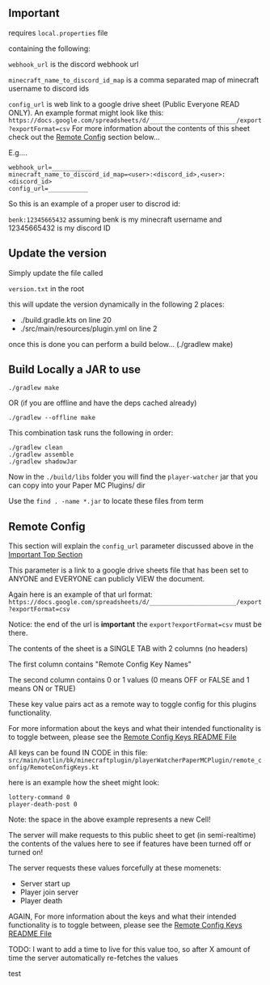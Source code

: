 ## Important

requires `local.properties` file

containing the following:

`webhook_url` is the discord webhook url

`minecraft_name_to_discord_id_map` is a comma separated map of minecraft username to discord ids

`config_url` is web link to a google drive sheet (Public Everyone READ ONLY). An example format might look like this:
`https://docs.google.com/spreadsheets/d/________________________/export?exportFormat=csv`
For more information about the contents of this sheet check out the [Remote Config](#remote-config) section below...

E.g....
```
webhook_url=___________
minecraft_name_to_discord_id_map=<user>:<discord_id>,<user>:<discord_id>
config_url=___________
```

So this is an example of a proper user to discrod id:

`benk:12345665432` assuming benk is my minecraft username and 12345665432 is my discord ID

## Update the version 

Simply update the file called

`version.txt` in the root

this will update the version dynamically in the following 2 places:

* ./build.gradle.kts on line 20
* ./src/main/resources/plugin.yml on line 2

once this is done you can perform a build below... (./gradlew make)

## Build Locally a JAR to use

    ./gradlew make

OR (if you are offline and have the deps cached already)

    ./gradlew --offline make

This combination task runs the following in order:

```
./gradlew clean
./gradlew assemble
./gradlew shadowJar

```

Now in the `./build/libs` folder you will find the `player-watcher` jar that you can copy into your Paper MC Plugins/ dir

Use the `find . -name *.jar` to locate these files from term

## Remote Config

This section will explain the `config_url` parameter discussed above in the [Important Top Section](#important)

This parameter is a link to a google drive sheets file that has been set to ANYONE and EVERYONE can publicly VIEW the document.

Again here is an example of that url format:
`https://docs.google.com/spreadsheets/d/________________________/export?exportFormat=csv`

Notice: the end of the url is **important** the `export?exportFormat=csv` must be there.

The contents of the sheet is a SINGLE TAB with 2 columns (no headers)

The first column contains "Remote Config Key Names"

The second column contains 0 or 1 values (0 means OFF or FALSE and 1 means ON or TRUE)

These key value pairs act as a remote way to toggle config for this plugins functionality.

For more information about the keys and what their intended functionality is to toggle between, please see the [Remote Config Keys README File](REMOTE_CONFIG_KEYS.md) 

All keys can be found IN CODE in this file: `src/main/kotlin/bk/minecraftplugin/playerWatcherPaperMCPlugin/remote_config/RemoteConfigKeys.kt`

here is an example how the sheet might look:

```
lottery-command 0
player-death-post 0
```
Note: the space in the above example represents a new Cell!

The server will make requests to this public sheet to get (in semi-realtime) the contents of the values here to see if features have been turned off or turned on!

The server requests these values forcefully at these momenets:
* Server start up
* Player join server
* Player death

AGAIN, For more information about the keys and what their intended functionality is to toggle between, please see the [Remote Config Keys README File](REMOTE_CONFIG_KEYS.md)

TODO: I want to add a time to live for this value too, so after X amount of time the server automatically re-fetches the values

test

